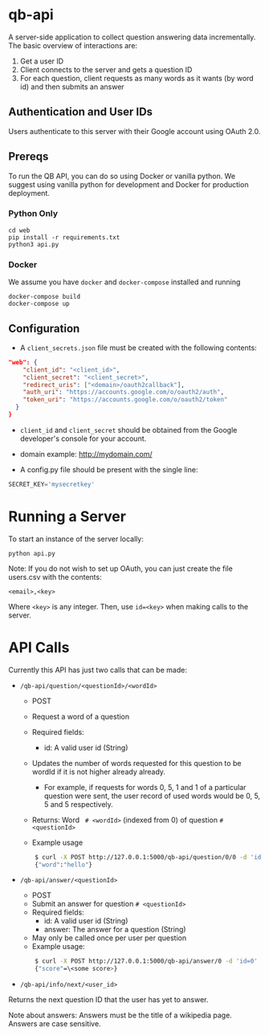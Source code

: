 # qb-api

A server-side application to collect question answering data incrementally.  The basic overview of interactions are:

1. Get a user ID
2. Client connects to the server and gets a question ID
3. For each question, client requests as many words as it wants (by word id) and then submits an answer

## Authentication and User IDs

Users authenticate to this server with their Google account using OAuth 2.0.

## Prereqs
To run the QB API, you can do so using Docker or vanilla python. We suggest using vanilla python for
development and Docker for production deployment.

### Python Only

```
cd web
pip install -r requirements.txt
python3 api.py
```

### Docker
We assume you have `docker` and `docker-compose` installed and running

```
docker-compose build
docker-compose up
```

## Configuration

* A `client_secrets.json` file must be created with the following contents:
```json
"web": {
    "client_id": "<client_id>",
    "client_secret": "<client_secret>",
    "redirect_uris": ["<domain>/oauth2callback"],
    "auth_uri": "https://accounts.google.com/o/oauth2/auth",
    "token_uri": "https://accounts.google.com/o/oauth2/token"
  }
}
```
  * `client_id` and `client_secret` should be obtained from the Google developer's console for your account.
  * domain example: http://mydomain.com/

* A config.py file should be present with the single line:
```python
SECRET_KEY='mysecretkey'
```

Running a Server
====

To start an instance of the server locally:


```python api.py```

Note: If you do not wish to set up OAuth, you can just create the file users.csv with the contents:

```
<email>,<key>
```

Where `<key>` is any integer. Then, use `id=<key>` when making calls to the server.

API Calls
===

Currently this API has just two calls that can be made:

* `/qb-api/question/<questionId>/<wordId>`
    * POST
    * Request a word of a question
    * Required fields:
        * id: A valid user id (String)
    * Updates the number of words requested for this question to be wordId if it is not higher already already.
        * For example, if requests for words 0, 5, 1 and 1 of a particular question were sent, the user record of used words would be 0, 5, 5 and 5 respectively.

    * Returns: Word ` # <wordId>` (indexed from 0) of question `# <questionId>`
    * Example usage
    ```sh
        $ curl -X POST http://127.0.0.1:5000/qb-api/question/0/0 -d 'id=ident'
        {"word":"hello"}
    ```

* `/qb-api/answer/<questionId>`
    * POST
    * Submit an answer for question `# <questionId>`
    * Required fields: 
        * id: A valid user id (String)
        * answer: The answer for a question (String)
    * May only be called once per user per question
    * Example usage:
    ```sh
        $ curl -X POST http://127.0.0.1:5000/qb-api/answer/0 -d 'id=0' -d 'answer=earth'
        {"score"=\<some score>}
    ```

* `/qb-api/info/next/<user_id>`
 
Returns the next question ID that the user has yet to answer.

Note about answers: Answers must be the title of a wikipedia page. Answers are case sensitive.
